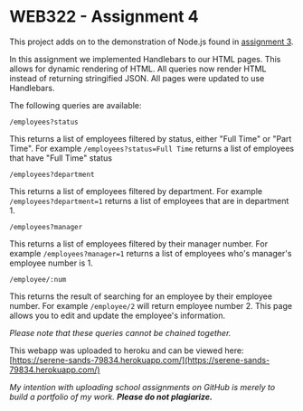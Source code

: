 # WEB322 - Assignment 4

This project adds on to the demonstration of Node.js found in [assignment 3](https://github.com/Tibbs39/WEB322-assignment3). 

In this assignment we implemented Handlebars to our HTML pages. This allows for dynamic rendering of HTML. 
All queries now render HTML instead of returning stringified JSON. All pages were updated to use Handlebars.

The following queries are available:
```
/employees?status
```
This returns a list of employees filtered by status, either "Full Time" or "Part Time". For example `/employees?status=Full Time` returns a list of employees that have "Full Time" status

```
/employees?department
```
This returns a list of employees filtered by department. For example `/employees?department=1` returns a list of employees that are in department 1.


```
/employees?manager
```
This returns a list of employees filtered by their manager number. For example `/employees?manager=1` returns a list of employees who's manager's employee number is 1.


```
/employee/:num
```
This returns the result of searching for an employee by their employee number. For example `/employee/2` will return employee number 2.
This page allows you to edit and update the employee's information.

*Please note that these queries cannot be chained together.*

This webapp was uploaded to heroku and can be viewed here: [https://serene-sands-79834.herokuapp.com/](https://serene-sands-79834.herokuapp.com/)

*My intention with uploading school assignments on GitHub is merely to build a portfolio of my work.* **_Please do not plagiarize._**
